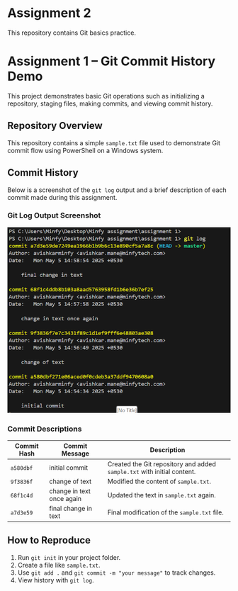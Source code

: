 # Assignment 2
This repository contains Git basics practice.


#  Assignment 1 – Git Commit History Demo

This project demonstrates basic Git operations such as initializing a repository, staging files, making commits, and viewing commit history.


## Repository Overview

This repository contains a simple `sample.txt` file used to demonstrate Git commit flow using PowerShell on a Windows system.


##  Commit History

Below is a screenshot of the `git log` output and a brief description of each commit made during this assignment.

###  Git Log Output Screenshot
![alt text](image.png)

###  Commit Descriptions

| Commit Hash | Commit Message             | Description                                  |
|-------------|-----------------------------|----------------------------------------------|
| `a580dbf`   | initial commit              | Created the Git repository and added `sample.txt` with initial content. |
| `9f3836f`   | change of text              | Modified the content of `sample.txt`.        |
| `68f1c4d`   | change in text once again   | Updated the text in `sample.txt` again.      |
| `a7d3e59`   | final change in text        | Final modification of the `sample.txt` file. |


##  How to Reproduce

1. Run `git init` in your project folder.
2. Create a file like `sample.txt`.
3. Use `git add .` and `git commit -m "your message"` to track changes.
4. View history with `git log`.

